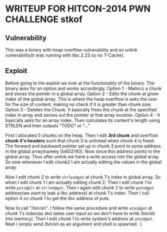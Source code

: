 # WRITEUP FOR HITCON-2014 PWN CHALLENGE stkof


## Vulnerability

This was a binary with heap overflow vulnerability and an unlink vulnerability(it was running with libc 2.23 so no T-Cache).

## Exploit

Before going to the exploit we look at the functionality of the binary. The binary asks for an option and works accordingly.
Option 1 - Mallocs a chunk and stores the pointer in a global array.
Option 2 - Edits the chunk at given index of the global array. This is where the heap overflow is asks the user for the size of content, making no check if it is greater than chunk size.
Option 3 - Deletes the Chunk. It basically frees the chunk at the specified index in array and zeroes out the pointer at that array location.
Option 4 - It basically asks for an array index. Then calculates its content's length using STRLEN and then outputs "TODO" or "..."


First I allocated 5 chunks on the heap. Then I edit **3rd chunk** and overflow **chunk 4's headers** such that chunk 3 is unlinked when chunk 4 is freed. The forward and backward pointer set up in chunk 3 point to some address in the global array(namely 0x602140). Now since this address points to the global array. Thus after unlink we have a write access into the global array. So now whenever I edit *chunk2* I am actually editing the values in the global array.

Now I edit *chunk 2* to write `strlen@got` at chunk 1's index in global array. So when I edit chunk 1 I am actually editing chunk 2. Then I edit *chunk 1* to write `puts@plt` at `strlen@got`. Then I again edit *chunk 2* to write  `puts@got` address(we want to leak a libc address) at chunk 1's index. Then I call option 4 on *chunk 1* to get the libc address of puts. 

Now to call "/bin/sh". I follow the same procedure and write `atoi@got` at chunk 1's index(as atoi takes user input so we don't have to write /bin/sh into memory). Then I edit *chunk 1* to write system's address at `atoi@got`. Next I simply send /bin/sh as an argument and shell is spawned. :)
